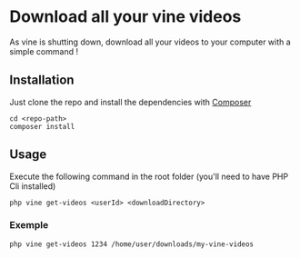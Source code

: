 # Download all your vine videos

As vine is shutting down, download all your videos to your computer with a simple command !

## Installation

Just clone the repo and install the dependencies with [Composer](https://getcomposer.org/)

    cd <repo-path>
    composer install
    
## Usage

Execute the following command in the root folder (you'll need to have PHP Cli installed)

    php vine get-videos <userId> <downloadDirectory>
    
### Exemple
    
    php vine get-videos 1234 /home/user/downloads/my-vine-videos
